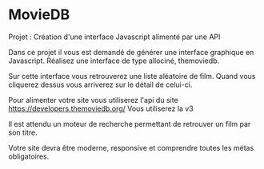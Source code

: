 # MovieDB
Projet : Création d'une interface Javascript alimenté par une API

Dans ce projet il vous est demandé de générer une interface graphique en Javascript.
Réalisez une interface de type allociné, themoviedb.

Sur cette interface vous retrouverez une liste aléatoire de film. Quand vous cliquerez dessus vous arriverez sur le détail de celui-ci.

Pour alimenter votre site vous utiliserez l'api du site https://developers.themoviedb.org/
Vous utiliserez la v3

Il est attendu un moteur de recherche permettant de retrouver un film par son titre.

Votre site devra être moderne, responsive et comprendre toutes les métas obligatoires.

